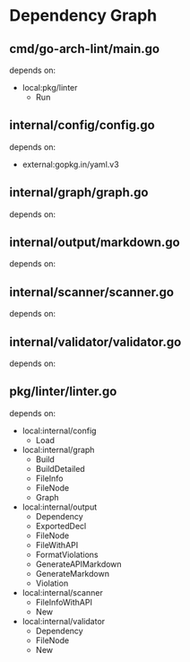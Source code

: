 # Dependency Graph

## cmd/go-arch-lint/main.go
depends on:
  - local:pkg/linter
    - Run

## internal/config/config.go
depends on:
  - external:gopkg.in/yaml.v3

## internal/graph/graph.go
depends on:

## internal/output/markdown.go
depends on:

## internal/scanner/scanner.go
depends on:

## internal/validator/validator.go
depends on:

## pkg/linter/linter.go
depends on:
  - local:internal/config
    - Load
  - local:internal/graph
    - Build
    - BuildDetailed
    - FileInfo
    - FileNode
    - Graph
  - local:internal/output
    - Dependency
    - ExportedDecl
    - FileNode
    - FileWithAPI
    - FormatViolations
    - GenerateAPIMarkdown
    - GenerateMarkdown
    - Violation
  - local:internal/scanner
    - FileInfoWithAPI
    - New
  - local:internal/validator
    - Dependency
    - FileNode
    - New


